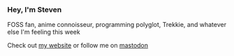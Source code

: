 ### Hey, I'm Steven

FOSS fan, anime connoisseur, programming polyglot, Trekkie, and whatever else I'm feeling this week

Check out <a rel="me" href="https://rushsteve1.us">my website</a>
or follow me on <a rel="me" href="https://knowhere.cafe/@rushsteve1">mastodon</a>
